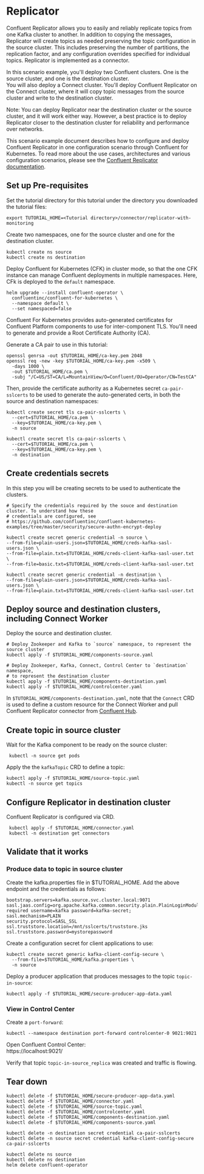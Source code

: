 # Replicator

Confluent Replicator allows you to easily and reliably replicate topics from one Kafka cluster to another. In addition to copying the messages, Replicator will create topics as needed preserving the topic configuration in the source cluster. This includes preserving the number of partitions, the replication factor, and any configuration overrides specified for individual topics. Replicator is implemented as a connector.

In this scenario example, you'll deploy two Confluent clusters. One is the source cluster, and one is the destination cluster.  
You will also deploy a Connect cluster.  You'll deploy Confluent Replicator on the Connect cluster, where it will copy topic messages from the source cluster and write to the destination cluster.

Note: You can deploy Replicator near the destination cluster or the source cluster, and it will work either way. However, a best practice is to deploy Replicator closer to the destination cluster for reliability and performance over networks.

This scenario example document describes how to configure and deploy Confluent Replicator in one configuration scenario through Confluent for Kubernetes. To read more about the use cases, architectures and various configuration scenarios, please see the [Confluent Replicator documentation](https://docs.confluent.io/platform/current/multi-dc-deployments/replicator/index.html#replicator-detail).

## Set up Pre-requisites

Set the tutorial directory for this tutorial under the directory you downloaded
the tutorial files:

```
export TUTORIAL_HOME=<Tutorial directory>/connector/replicator-with-monitoring
```

Create two namespaces, one for the source cluster and one for the destination cluster.

```
kubectl create ns source
kubectl create ns destination
```

Deploy Confluent for Kubernetes (CFK) in cluster mode, so that the one CFK instance can manage Confluent deployments in multiple namespaces. Here, CFk is deployed to the `default` namespace.

```
helm upgrade --install confluent-operator \
  confluentinc/confluent-for-kubernetes \
  --namespace default \
  --set namespaced=false
```

Confluent For Kubernetes provides auto-generated certificates for Confluent Platform components to use for inter-component TLS. You'll need to generate and provide a Root Certificate Authority (CA).

Generate a CA pair to use in this tutorial:

```
openssl genrsa -out $TUTORIAL_HOME/ca-key.pem 2048
openssl req -new -key $TUTORIAL_HOME/ca-key.pem -x509 \
  -days 1000 \
  -out $TUTORIAL_HOME/ca.pem \
  -subj "/C=US/ST=CA/L=MountainView/O=Confluent/OU=Operator/CN=TestCA"
```

Then, provide the certificate authority as a Kubernetes secret `ca-pair-sslcerts` to be used to 
generate the auto-generated certs, in both the source and destination namespaces:

```
kubectl create secret tls ca-pair-sslcerts \
  --cert=$TUTORIAL_HOME/ca.pem \
  --key=$TUTORIAL_HOME/ca-key.pem \
  -n source

kubectl create secret tls ca-pair-sslcerts \
  --cert=$TUTORIAL_HOME/ca.pem \
  --key=$TUTORIAL_HOME/ca-key.pem \
  -n destination
```

## Create credentials secrets  

In this step you will be creating secrets to be used to authenticate the clusters.  

```
# Specify the credentials required by the souce and destination cluster. To understand how these
# credentials are configured, see 
# https://github.com/confluentinc/confluent-kubernetes-examples/tree/master/security/secure-authn-encrypt-deploy

kubectl create secret generic credential -n source \
--from-file=plain-users.json=$TUTORIAL_HOME/creds-kafka-sasl-users.json \
--from-file=plain.txt=$TUTORIAL_HOME/creds-client-kafka-sasl-user.txt \
--from-file=basic.txt=$TUTORIAL_HOME/creds-client-kafka-sasl-user.txt

kubectl create secret generic credential -n destination \
--from-file=plain-users.json=$TUTORIAL_HOME/creds-kafka-sasl-users.json \
--from-file=plain.txt=$TUTORIAL_HOME/creds-client-kafka-sasl-user.txt
```

## Deploy source and destination clusters, including Connect Worker

Deploy the source and destination cluster.  
```
# Deploy Zookeeper and Kafka to `source` namespace, to represent the source cluster
kubectl apply -f $TUTORIAL_HOME/components-source.yaml

# Deploy Zookeeper, Kafka, Connect, Control Center to `destination` namespace, 
# to represent the destination cluster
kubectl apply -f $TUTORIAL_HOME/components-destination.yaml
kubectl apply -f $TUTORIAL_HOME/controlcenter.yaml
```

In `$TUTORIAL_HOME/components-destination.yaml`, note that the `Connect` CRD is used to define a custom resource for the Connect Worker and pull Confluent Replicator connector from [Confluent Hub](https://www.confluent.io/hub/confluentinc/kafka-connect-replicator).  

## Create topic in source cluster

Wait for the Kafka component to be ready on the source cluster:  

```
 kubectl -n source get pods 
```
Apply the the `kafkaTopic` CRD to define a topic:  
```
kubectl apply -f $TUTORIAL_HOME/source-topic.yaml
kubectl -n source get topics
```

## Configure Replicator in destination cluster


Confluent Replicator is configured via CRD.  
```
 kubectl apply -f $TUTORIAL_HOME/connector.yaml   
 kubectl -n destination get connectors      
```

## Validate that it works

### Produce data to topic in source cluster

Create the kafka.properties file in $TUTORIAL_HOME. Add the above endpoint and the credentials as follows:

```
bootstrap.servers=kafka.source.svc.cluster.local:9071
sasl.jaas.config=org.apache.kafka.common.security.plain.PlainLoginModule required username=kafka password=kafka-secret;
sasl.mechanism=PLAIN
security.protocol=SASL_SSL
ssl.truststore.location=/mnt/sslcerts/truststore.jks
ssl.truststore.password=mystorepassword
```

Create a configuration secret for client applications to use:  

```
kubectl create secret generic kafka-client-config-secure \
  --from-file=$TUTORIAL_HOME/kafka.properties \
  -n source
```

Deploy a producer application that produces messages to the topic `topic-in-source`:  
```
kubectl apply -f $TUTORIAL_HOME/secure-producer-app-data.yaml
```

### View in Control Center


Create a `port-forward`:  
```
kubectl --namespace destination port-forward controlcenter-0 9021:9021 
```

Open Confluent Control Center:  
https://localhost:9021/  

Verify that topic `topic-in-source_replica` was created and traffic is flowing.  

## Tear down

```
kubectl delete -f $TUTORIAL_HOME/secure-producer-app-data.yaml
kubectl delete -f $TUTORIAL_HOME/connector.yaml   
kubectl delete -f $TUTORIAL_HOME/source-topic.yaml
kubectl delete -f $TUTORIAL_HOME/controlcenter.yaml
kubectl delete -f $TUTORIAL_HOME/components-destination.yaml
kubectl delete -f $TUTORIAL_HOME/components-source.yaml

kubectl delete -n destination secret credential ca-pair-sslcerts
kubectl delete -n source secret credential kafka-client-config-secure ca-pair-sslcerts

kubectl delete ns source
kubectl delete ns destination
helm delete confluent-operator
```